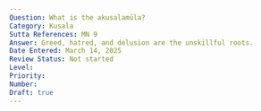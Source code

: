 ```yaml
---
Question: What is the akusalamūla?
Category: Kusala
Sutta References: MN 9
Answer: Greed, hatred, and delusion are the unskillful roots.
Date Entered: March 14, 2025
Review Status: Not started
Level: 
Priority: 
Number: 
Draft: true
---
```

